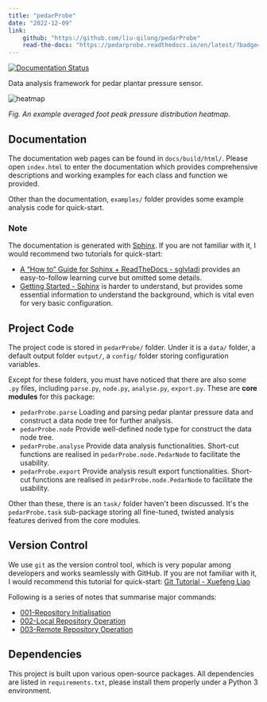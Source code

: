 ```yaml
---
title: "pedarProbe"
date: "2022-12-09"
link:
    github: "https://github.com/liu-qilong/pedarProbe"
    read-the-docs: "https://pedarprobe.readthedocs.io/en/latest/?badge=latest"
---
```


[![Documentation Status](https://readthedocs.org/projects/pedarprobe/badge/?version=latest)](https://pedarprobe.readthedocs.io/en/latest/?badge=latest)

Data analysis framework for pedar plantar pressure sensor.

![heatmap](https://github.com/liu-qilong/pedarProbe/blob/main/docs/source/figures/heatmap.png?raw=true)

_Fig. An example averaged foot peak pressure distribution heatmap._

## Documentation

The documentation web pages can be found in `docs/build/html/`. Please open `index.html` to enter the documentation which provides comprehensive descriptions and working examples for each class and function we provided.

Other than the documentation, `examples/` folder provides some example analysis code for quick-start.

### Note

The documentation is generated with [Sphinx](https://www.sphinx-doc.org/en/master/index.html). If you are not familiar with it, I would recommend two tutorials for quick-start:

- [A “How to” Guide for Sphinx + ReadTheDocs - sglvladi](https://sphinx-rtd-tutorial.readthedocs.io/en/latest/) provides an easy-to-follow learning curve but omitted some details.
- [Getting Started - Sphinx](https://www.sphinx-doc.org/en/master/usage/quickstart.html) is harder to understand, but provides some essential information to understand the background, which is vital even for very basic configuration.

## Project Code

The project code is stored in `pedarProbe/` folder. Under it is a `data/` folder, a default output folder `output/`, a `config/` folder storing configuration variables.

Except for these folders, you must have noticed that there are also some `.py` files, including `parse.py`, `node.py`, `analyse.py`, `export.py`. These are **core modules** for this package:

- `pedarProbe.parse`
    Loading and parsing pedar plantar pressure data and construct a data node tree for further analysis.
- `pedarProbe.node`
    Provide well-defined node type for construct the data node tree.
- `pedarProbe.analyse`
    Provide data analysis functionalities. Short-cut functions are realised in `pedarProbe.node.PedarNode` to facilitate the usability.
- `pedarProbe.export`
    Provide analysis result export functionalities. Short-cut functions are realised in `pedarProbe.node.PedarNode` to facilitate the usability.

Other than these, there is an `task/` folder haven't been discussed. It's the `pedarProbe.task` sub-package storing all fine-tuned, twisted analysis features derived from the core modules.

## Version Control

We use `git` as the version control tool, which is very popular among developers and works seamlessly with GitHub. If you are not familiar with it, I would recommend this tutorial for quick-start: [Git Tutorial - Xuefeng Liao](https://www.liaoxuefeng.com/wiki/896043488029600)

Following is a series of notes that summarise major commands:

- [001-Repository Initialisation](https://dynalist.io/d/98jG0ek7Inu6QtMoBTjP4vj6)
- [002-Local Repository Operation](https://dynalist.io/d/4L3UM0yhrYAriHjoQTptEMBk)
- [003-Remote Repository Operation](https://dynalist.io/d/0NozPTssxkVC8aVebCbNmBkR)

## Dependencies

This project is built upon various open-source packages. All dependencies are listed in `requirements.txt`, please install them properly under a Python 3 environment.